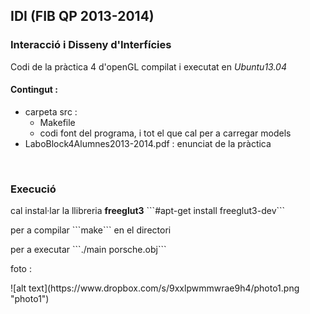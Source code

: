 <html>
<head></head>
<body>
	<h2>IDI (FIB QP 2013-2014)</h2>
	<h3>Interacció i Disseny d'Interfícies</h3>
	<p>
		Codi de la pràctica 4 d'openGL
		compilat i executat en <em>Ubuntu13.04</em>
	</p>
	<h4>Contingut : </h4>
	<ul>
		<li> carpeta src :
			<ul>
				<li>Makefile</li>
				<li>codi font del programa, i tot el que cal per a carregar models</li>
			</ul>
		</li>
		<li>LaboBlock4Alumnes2013-2014.pdf : enunciat de la pràctica</li>
	</ul>
	</br>
	<h3>Execució</h3>
	<p>cal instal·lar la llibreria <strong>freeglut3</strong>  ```#apt-get install freeglut3-dev```</p>
	<p>per a compilar ```make``` en el directori</p>
	<p>per a executar ```./main porsche.obj```</p>
	<p>foto : </p>
	![alt text](https://www.dropbox.com/s/9xxlpwmmwrae9h4/photo1.png "photo1")
</body>
</html>